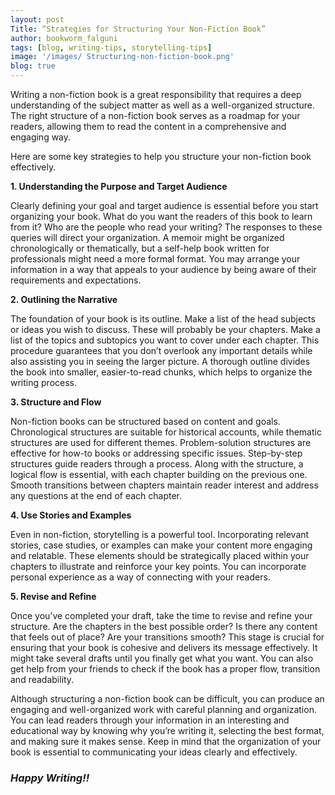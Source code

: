 ```yaml
---
layout: post
Title: “Strategies for Structuring Your Non-Fiction Book”
author: bookworm_falguni
tags: [blog, writing-tips, storytelling-tips]
image: '/images/ Structuring-non-fiction-book.png'
blog: true
---
```

 
Writing a non-fiction book is a great responsibility that requires a deep understanding of the subject matter as well as a well-organized structure. The right structure of a non-fiction book serves as a roadmap for your readers, allowing them to read the content in a comprehensive and engaging way. 

Here are some key strategies to help you structure your non-fiction book effectively.

**1. Understanding the Purpose and Target Audience**

Clearly defining your goal and target audience is essential before you start organizing your book. What do you want the readers of this book to learn from it? Who are the people who read your writing? The responses to these queries will direct your organization. A memoir might be organized chronologically or thematically, but a self-help book written for professionals might need a more formal format. You may arrange your information in a way that appeals to your audience by being aware of their requirements and expectations.

**2. Outlining the Narrative**

The foundation of your book is its outline. Make a list of the head subjects or ideas you wish to discuss. These will probably be your chapters. Make a list of the topics and subtopics you want to cover under each chapter. This procedure guarantees that you don’t overlook any important details while also assisting you in seeing the larger picture. A thorough outline divides the book into smaller, easier-to-read chunks, which helps to organize the writing process.

**3. Structure and Flow**

Non-fiction books can be structured based on content and goals. Chronological structures are suitable for historical accounts, while thematic structures are used for different themes. Problem-solution structures are effective for how-to books or addressing specific issues. Step-by-step structures guide readers through a process. Along with the structure, a logical flow is essential, with each chapter building on the previous one. Smooth transitions between chapters maintain reader interest and address any questions at the end of each chapter.

**4. Use Stories and Examples**

Even in non-fiction, storytelling is a powerful tool. Incorporating relevant stories, case studies, or examples can make your content more engaging and relatable. These elements should be strategically placed within your chapters to illustrate and reinforce your key points. You can incorporate personal experience as a way of connecting with your readers.

**5. Revise and Refine**

Once you’ve completed your draft, take the time to revise and refine your structure. Are the chapters in the best possible order? Is there any content that feels out of place? Are your transitions smooth? This stage is crucial for ensuring that your book is cohesive and delivers its message effectively. It might take several drafts until you finally get what you want. You can also get help from your friends to check if the book has a proper flow, transition and readability.

Although structuring a non-fiction book can be difficult, you can produce an engaging and well-organized work with careful planning and organization. You can lead readers through your information in an interesting and educational way by knowing why you’re writing it, selecting the best format, and making sure it makes sense. Keep in mind that the organization of your book is essential to communicating your ideas clearly and effectively.

### ***Happy Writing!!***


